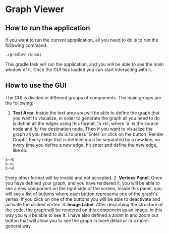 # Graph Viewer
## How to run the application
If you want to run the current appplication, all you need to do is to run the following command:
```bash
./gradlew runGui
```
This gradle task will run the application, and you will be able to see the main window of it. Once the GUI has loaded you can start interacting with it.

## How to use the GUI
The GUI is divided in different groups of components. The main groups are the following:
1. **Text Area**: Inside the text area you will be able to define the graph that you want to visualize, in order to generate the graph all you need to do
is define all the edges using this format: 'a->b', where 'a' is the source node and 'b' the destination node. Then if you want to visualize the graph
all you need to do is to press 'Enter' or click on the button 'Render Graph'. Every edge that is defined must be separated by a new line, so every time you define a new edge, hit
enter and define the new edge, like so:
```
a->b
b->c
b->d
```
Every other format will be invalid and not accepted.
2. **Vertexs Panel**: Once you have defined your graph, and you have rendered it, you will be able to see a new component on the right side of the screen,
inside this panel, you will see a list of buttons where each button represents one of the graph's vertex. If you click on one of the buttons you will be
able to deactivate and activate the clicked *vertex*.
3. **Image Label**: After describing the structure of the code, the graph will be rendered on this component as an image, in this way you will be able to see It.
I have also defined a *zoom* in and zoom out button that will allow you to see the graph in more detail or in a more general way.
